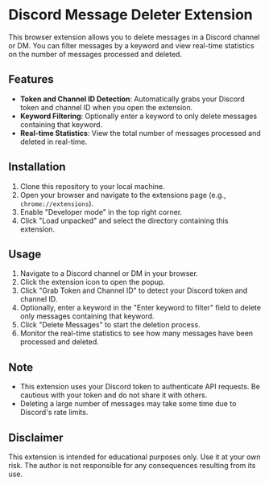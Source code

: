 # Discord Message Deleter Extension
This browser extension allows you to delete messages in a Discord channel or DM. You can filter messages by a keyword and view real-time statistics on the number of messages processed and deleted.

## Features
- **Token and Channel ID Detection**: Automatically grabs your Discord token and channel ID when you open the extension.
- **Keyword Filtering**: Optionally enter a keyword to only delete messages containing that keyword.
- **Real-time Statistics**: View the total number of messages processed and deleted in real-time.

## Installation
1. Clone this repository to your local machine.
2. Open your browser and navigate to the extensions page (e.g., `chrome://extensions`).
3. Enable "Developer mode" in the top right corner.
4. Click "Load unpacked" and select the directory containing this extension.

## Usage
1. Navigate to a Discord channel or DM in your browser.
2. Click the extension icon to open the popup.
3. Click "Grab Token and Channel ID" to detect your Discord token and channel ID.
4. Optionally, enter a keyword in the "Enter keyword to filter" field to delete only messages containing that keyword.
5. Click "Delete Messages" to start the deletion process.
6. Monitor the real-time statistics to see how many messages have been processed and deleted.

## Note
- This extension uses your Discord token to authenticate API requests. Be cautious with your token and do not share it with others.
- Deleting a large number of messages may take some time due to Discord's rate limits.

## Disclaimer
This extension is intended for educational purposes only. Use it at your own risk. The author is not responsible for any consequences resulting from its use.